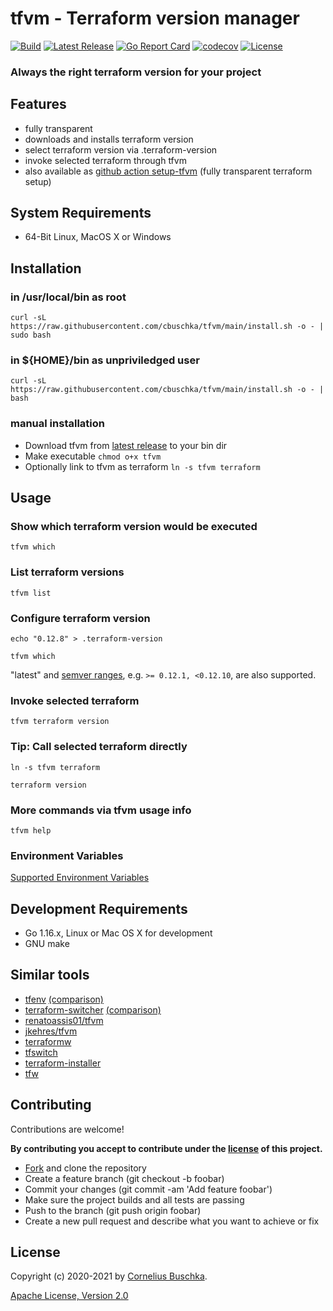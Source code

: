 # tfvm - Terraform version manager
[![Build](https://github.com/cbuschka/tfvm/workflows/build/badge.svg)](https://github.com/cbuschka/tfvm) [![Latest Release](https://img.shields.io/github/release/cbuschka/tfvm.svg)](https://github.com/cbuschka/tfvm/releases) [![Go Report Card](https://goreportcard.com/badge/github.com/cbuschka/tfvm)](https://goreportcard.com/report/github.com/cbuschka/tfvm) [![codecov](https://codecov.io/gh/cbuschka/tfvm/branch/main/graph/badge.svg)](https://codecov.io/gh/cbuschka/tfvm) [![License](https://img.shields.io/github/license/cbuschka/tfvm.svg)](https://github.com/cbuschka/tfvm/blob/main/license.txt)

### Always the right terraform version for your project

## Features
* fully transparent
* downloads and installs terraform version
* select terraform version via .terraform-version
* invoke selected terraform through tfvm
* also available as [github action setup-tfvm](https://github.com/cbuschka/setup-tfvm) (fully transparent terraform setup)

## System Requirements
* 64-Bit Linux, MacOS X or Windows

## Installation

### in /usr/local/bin as root

```
curl -sL https://raw.githubusercontent.com/cbuschka/tfvm/main/install.sh -o - | sudo bash
```

### in ${HOME}/bin as unpriviledged user

```
curl -sL https://raw.githubusercontent.com/cbuschka/tfvm/main/install.sh -o - | bash
```

### manual installation
* Download tfvm from [latest release](https://github.com/cbuschka/tfvm/releases/latest) to your bin dir
* Make executable ```chmod o+x tfvm```
* Optionally link to tfvm as terraform ```ln -s tfvm terraform```

## Usage

### Show which terraform version would be executed
```
tfvm which
```

### List terraform versions
```
tfvm list
```

### Configure terraform version
```
echo "0.12.8" > .terraform-version

tfvm which
```

"latest" and [semver ranges](https://github.com/hashicorp/go-version#version-constraints), e.g. ```>= 0.12.1, <0.12.10```, are also supported.

### Invoke selected terraform
```
tfvm terraform version
```

### Tip: Call selected terraform directly
```
ln -s tfvm terraform

terraform version
```

### More commands via tfvm usage info
```
tfvm help
```

### Environment Variables
[Supported Environment Variables](./doc/env-vars.md)

## Development Requirements
* Go 1.16.x, Linux or Mac OS X for development
* GNU make

## Similar tools
* [tfenv](https://github.com/tfutils/tfenv) [(comparison)](./doc/tfvm-vs-tfenv-vs-terraform-switcher.md)
* [terraform-switcher](https://github.com/warrensbox/terraform-switcher) [(comparison)](./doc/tfvm-vs-tfenv-vs-terraform-switcher.md)
* [renatoassis01/tfvm](https://github.com/renatoassis01/tfvm)
* [jkehres/tfvm](https://github.com/jkehres/tfvm)
* [terraformw](https://objectpartners.com/2017/12/21/use-a-terraform-wrapper-script-to-easily-manage-terraform-installations/)
* [tfswitch](https://github.com/warrensbox/terraform-switcher)
* [terraform-installer](https://github.com/robertpeteuil/terraform-installer)
* [tfw](https://github.com/stormbeta/tfw)

## Contributing
Contributions are welcome!

**By contributing you accept to contribute under the [license](./license.txt) of this project.**

* [Fork](https://github.com/cbuschka/tfvm/fork) and clone the repository
* Create a feature branch (git checkout -b foobar)
* Commit your changes (git commit -am 'Add feature foobar')
* Make sure the project builds and all tests are passing
* Push to the branch (git push origin foobar)
* Create a new pull request and describe what you want to achieve or fix

## License
Copyright (c) 2020-2021 by [Cornelius Buschka](https://github.com/cbuschka).

[Apache License, Version 2.0](./license.txt)


